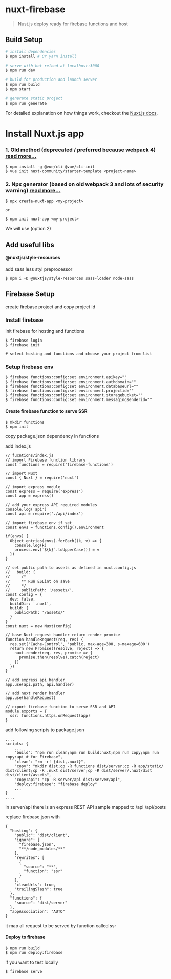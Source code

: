 # nuxt-firebase

> Nust.js deploy ready for firebase functions and host

## Build Setup

``` bash
# install dependencies
$ npm install # Or yarn install

# serve with hot reload at localhost:3000
$ npm run dev

# build for production and launch server
$ npm run build
$ npm start

# generate static project
$ npm run generate
```

For detailed explanation on how things work, checkout the [Nuxt.js docs](https://github.com/nuxt/nuxt.js).

# Install Nuxt.js app

### 1. Old method (deprecated / preferred because webpack 4) [read more...](https://www.telerik.com/blogs/getting-started-with-nuxtjs)

```
$ npm install -g @vue/cli @vue/cli-init
$ vue init nuxt-community/starter-template <project-name>
```

### 2. Npx generator (based on old webpack 3 and lots of security warning) [read more...](https://github.com/nuxt/create-nuxt-app)

```
$ npx create-nuxt-app <my-project>

or

$ npm init nuxt-app <my-project>
```

We will use (option 2)

## Add useful libs

#### @nuxtjs/style-resources

add sass less styl preprocessor 

```
$ npm i -D @nuxtjs/style-resources sass-loader node-sass
```

## Firebase Setup

create firebase project and copy project id

### Install firebase

init firebase for hosting and functions

```
$ firebase login
$ firebase init 

# select hosting and functions and choose your project from list

```

### Setup firebase env

```
$ firebase functions:config:set environment.apikey=""
$ firebase functions:config:set environment.authdomain=""
$ firebase functions:config:set environment.databaseurl=""
$ firebase functions:config:set environment.projectid=""
$ firebase functions:config:set environment.storagebucket=""
$ firebase functions:config:set environment.messagingsenderid=""
```

#### Create firebase function to serve SSR

```
$ mkdir functions
$ npm init
```

copy package.json dependency in functions

add index.js
```
// fucntions/index.js
// import Firebase function library
const functions = require('firebase-functions')

// import Nuxt
const { Nuxt } = require('nuxt')

// import express module
const express = require('express')
const app = express()

// add your express API required modules
console.log('api')
const api = require('./api/index')

// import firebase env if set
const envs = functions.config().environment

if(envs) {
  Object.entries(envs).forEach((k, v) => {
    console.log(k)
    process.env[`${k}`.toUpperCase()] = v
  })
}

// set public path to assets as defined in nuxt.config.js
//   build: {
//     /*
//     ** Run ESLint on save
//     */
//     publicPath: '/assets/',
const config = {
  dev: false,
  buildDir: '.nuxt',
  build: {
    publicPath: '/assets/'
  }
}
const nuxt = new Nuxt(config)

// base Nuxt request handler return render promise
function handleRequest(req, res) {
  res.set('Cache-Control', 'public, max-age=300, s-maxage=600')
  return new Promise((resolve, reject) => {
    nuxt.render(req, res, promise => {
      promise.then(resolve).catch(reject)
    })
  })
}

// add express api handler
app.use(api.path, api.handler)

// add nuxt render handler
app.use(handleRequest)

// export firebase function to serve SSR and API
module.exports = {
  ssr: functions.https.onRequest(app)
}

```
add following scripts to package.json

```
....
scripts: {
    ...
    "build": "npm run clean;npm run build:nuxt;npm run copy;npm run copy:api # for Firebase",
    "clean": "rm -rf {dist,.nuxt}",
    "copy": "mkdir dist;cp -R functions dist/server;cp -R app/static/ dist/client;cp -R .nuxt dist/server;cp -R dist/server/.nuxt/dist dist/client/assets",
    "copy:api": "cp -R server/api dist/server/api",
    "deploy:firebase": "firebase deploy"
    ...
}
....
```
in server/api there is an express REST API sample mapped to /api /api/posts

replace firebase.json with
```
{
  "hosting": {
    "public": "dist/client",
    "ignore": [
      "firebase.json",
      "**/node_modules/**"
    ],
    "rewrites": [
      {
        "source": "**",
        "function": "ssr"
      }
    ],
    "cleanUrls": true,
    "trailingSlash": true
  },
  "functions": {
    "source": "dist/server"
  },
  "appAssociation": "AUTO"
}

```
it map all request to be served by function called ssr 

#### Deploy to firebase
```
$ npm run build
$ npm run deploy:firebase
```

if you want to test locally
```
$ firebase serve 
```
